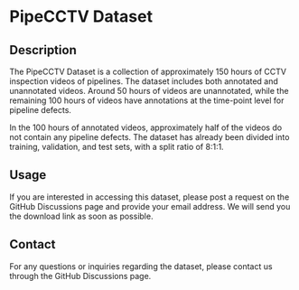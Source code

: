 # PipeCCTV Dataset

## Description
The PipeCCTV Dataset is a collection of approximately 150 hours of CCTV inspection videos of pipelines. The dataset includes both annotated and unannotated videos. Around 50 hours of videos are unannotated, while the remaining 100 hours of videos have annotations at the time-point level for pipeline defects.

In the 100 hours of annotated videos, approximately half of the videos do not contain any pipeline defects. The dataset has already been divided into training, validation, and test sets, with a split ratio of 8:1:1.

## Usage
If you are interested in accessing this dataset, please post a request on the GitHub Discussions page and provide your email address. We will send you the download link as soon as possible.

## Contact
For any questions or inquiries regarding the dataset, please contact us through the GitHub Discussions page.
